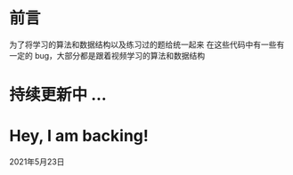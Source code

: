 # 前言

为了将学习的算法和数据结构以及练习过的题给统一起来
在这些代码中有一些有一定的 bug，大部分都是跟着视频学习的算法和数据结构

# 持续更新中 ...

# Hey, I am backing!

2021年5月23日
